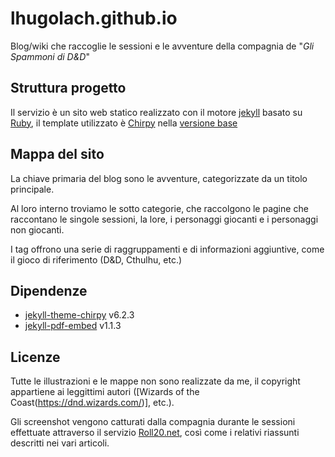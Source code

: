 # lhugolach.github.io

Blog/wiki che raccoglie le sessioni e le avventure della compagnia de "*Gli Spammoni di D&D*"

## Struttura progetto

Il servizio è un sito web statico realizzato con il motore [jekyll](https://github.com/jekyll/jekyll) basato su [Ruby](https://github.com/ruby/ruby), il template utilizzato è [Chirpy](https://github.com/cotes2020/jekyll-theme-chirpy) nella [versione base](https://github.com/cotes2020/chirpy-starter)

## Mappa del sito

La chiave primaria del blog sono le avventure, categorizzate da un titolo principale.

Al loro interno troviamo le sotto categorie, che raccolgono le pagine che raccontano le singole sessioni, la lore, i personaggi giocanti e i personaggi non giocanti.

I tag offrono una serie di raggruppamenti e di informazioni aggiuntive, come il gioco di riferimento (D&D, Cthulhu, etc.)

## Dipendenze

- [jekyll-theme-chirpy](https://github.com/cotes2020/jekyll-theme-chirpy) v6.2.3
- [jekyll-pdf-embed](https://github.com/MihajloNesic/jekyll-pdf-embed) v1.1.3

## Licenze
Tutte le illustrazioni e le mappe non sono realizzate da me, il copyright appartiene ai leggittimi autori ([Wizards of the Coast(https://dnd.wizards.com/)], etc.).

Gli screenshot vengono catturati dalla compagnia durante le sessioni effettuate attraverso il servizio [Roll20.net](https://roll20.net/), così come i relativi riassunti descritti nei vari articoli.
